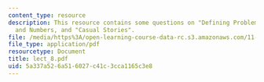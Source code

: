 ```yaml
---
content_type: resource
description: This resource contains some questions on "Defining Problems", Symbols
  and Numbers, and "Casual Stories".
file: /media/https%3A/open-learning-course-data-rc.s3.amazonaws.com/11-007-resolving-public-disputes-spring-2005/5a337a526a516027c41c3cca1165c3e8_lect_8.pdf
file_type: application/pdf
resourcetype: Document
title: lect_8.pdf
uid: 5a337a52-6a51-6027-c41c-3cca1165c3e8
---
```

